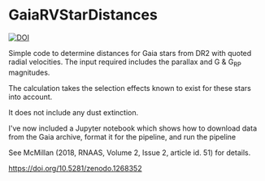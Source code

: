 # GaiaRVStarDistances

[![DOI](https://zenodo.org/badge/135594054.svg)](https://zenodo.org/badge/latestdoi/135594054)


Simple code to determine distances for Gaia stars from DR2 with quoted radial
velocities. The input required includes the parallax and G & G<sub>RP</sub> magnitudes.

The calculation takes the selection effects known to exist for these stars into
account.

It does not include any dust extinction.

I've now included a Jupyter notebook which shows how to download data from the
Gaia archive, format it for the pipeline, and run the pipeline

See McMillan (2018, RNAAS, Volume 2, Issue 2, article id. 51) for details.

https://doi.org/10.5281/zenodo.1268352
